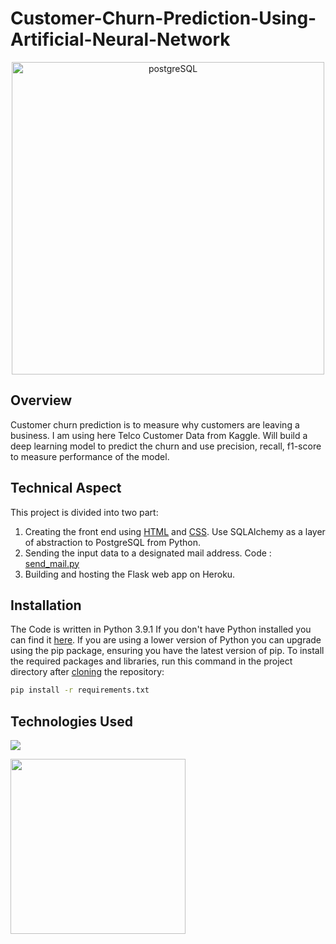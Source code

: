 # Customer-Churn-Prediction-Using-Artificial-Neural-Network

<p align="center">
<img width="500" alt="postgreSQL" src="https://user-images.githubusercontent.com/37532698/110115053-f7428980-7dce-11eb-8056-92ce38eb1c22.png"></p>

## Overview

Customer churn prediction is to measure why customers are leaving a business. I am using here Telco Customer Data from Kaggle. Will build a deep learning model to predict the churn and use precision, recall, f1-score to measure performance of the model.



## Technical Aspect
This project is divided into two part:
1. Creating the front end using [HTML](https://github.com/mpfouziya/Customer-Feedabck-Web-Application-Using-Python-PostgreSQL-Flask-and-Heroku/tree/main/CustomerFeedbackApp/template) and [CSS](https://github.com/mpfouziya/Customer-Feedabck-Web-Application-Using-Python-PostgreSQL-Flask-and-Heroku/tree/main/CustomerFeedbackApp/static). Use SQLAlchemy as a layer of abstraction to PostgreSQL from Python.
2. Sending the input data to a designated mail address. Code : [send_mail.py](https://github.com/mpfouziya/Customer-Feedabck-Web-Application-Using-Python-PostgreSQL-Flask-and-Heroku/blob/main/CustomerFeedbackApp/send_mail.py) 
3. Building and hosting the Flask web app on Heroku.
    

## Installation
The Code is written in Python 3.9.1 If you don't have Python installed you can find it [here](https://www.python.org/downloads/). If you are using a lower version of Python you can upgrade using the pip package, ensuring you have the latest version of pip. To install the required packages and libraries, run this command in the project directory after [cloning](https://www.howtogeek.com/451360/how-to-clone-a-github-repository/) the repository:
```bash
pip install -r requirements.txt
```

## Technologies Used

![](https://forthebadge.com/images/badges/made-with-python.svg)

[<img src="https://user-images.githubusercontent.com/37532698/109387870-23689100-791d-11eb-9da1-3b18191a224e.jpeg" width=280>](https://keras.io/)  



